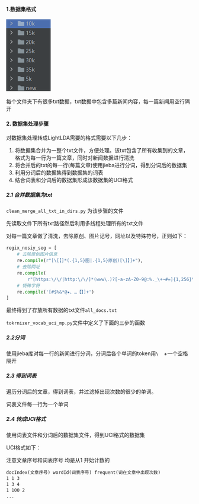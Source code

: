 #### 1.数据集格式

![img.png](img.png)

每个文件夹下有很多txt数据，txt数据中包含多篇新闻内容，每一篇新闻用空行隔开

#### 2. 数据集处理步骤

对数据集处理转成LightLDA需要的格式需要以下几步：

1. 将数据集合并为一整个txt文件，方便处理。该txt包含了所有收集到的文章，格式为每一行为一篇文章，同时对新闻数据进行清洗
2. 将合并后的txt的每一行(每篇文章)使用jieba进行分词，得到分词后的数据集
3. 利用分词后的数据集得到数据集的词表
4. 结合词表和分词后的数据集形成该数据集的UCI格式

##### 2.1 合并数据集为txt

`clean_merge_all_txt_in_dirs.py` 为该步骤的文件

先读取文件下所有txt路径然后利用多线程处理所有的txt文件

对每一篇文章做了清洗，去除原创、图片记号，网址以及特殊符号，正则如下：

```python
regix_nosiy_seg = [
    # 去除原创图片信息
    re.compile(r"[\[【]*(.{1,5}图|.{1,5}原创)[\]】]+"),
    # 去除网址
    re.compile(
        r"[https:\/\/|http:\/\/]*(www\.)?[-a-zA-Z0-9@:%._\+~#=]{1,256}\.[a-zA-Z0-9()]{1,6}\b([-a-zA-Z0-9()!@:%_\+.~#?&\/\/=]*)"),
    # 特殊字符
    re.compile('[#$%&*@★、…【】]+')
]
```

最终得到了存放所有数据的txt文件`all_docs.txt`



`tokrnizer_vocab_uci_mp.py`文件中定义了下面的三步的函数

##### 2.2分词

使用jieba库对每一行的新闻进行分词，分词后各个单词的token用`\  `+一个空格隔开

##### 2.3 得到词表

遍历分词后的文章，得到词表，并过滤掉出现次数的很少的单词。

词表文件每一行为一个单词

##### 2.4 转成UCI格式

使用词表文件和分词后的数据集文件，得到UCI格式的数据集

UCI格式如下：

注意文章序号和词表序号 均是从1 开始计数的

```shell
docIndex(文章序号) wordId(词表序号) frequent(词在文章中出现次数)
1 1 3
1 3 4
1 100 2
...
```




